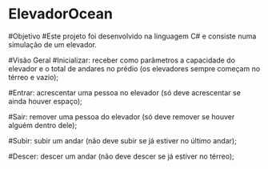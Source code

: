 # ElevadorOcean
#Objetivo
#Este projeto foi desenvolvido na linguagem C# e consiste numa simulação de um elevador.

#Visão Geral
#Inicializar: receber como parâmetros a capacidade do elevador e o total de andares no prédio (os elevadores sempre começam no térreo e vazio);

#Entrar: acrescentar uma pessoa no elevador (só deve acrescentar se ainda houver espaço);

#Sair: remover uma pessoa do elevador (só deve remover se houver alguém dentro dele);

#Subir: subir um andar (não deve subir se já estiver no último andar);

#Descer: descer um andar (não deve descer se já estiver no térreo);

